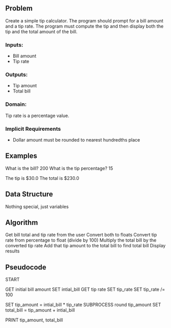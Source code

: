 ## Problem

Create a simple tip calculator. The program should prompt for a bill amount and
a tip rate. The program must compute the tip and then display both the tip and
the total amount of the bill.

### Inputs:

* Bill amount
* Tip rate

### Outputs:

* Tip amount
* Total bill

### Domain:

Tip rate is a percentage value.

### Implicit Requirements

* Dollar amount must be rounded to nearest hundredths place

## Examples

What is the bill? 200
What is the tip percentage? 15

The tip is $30.0
The total is $230.0

## Data Structure

Nothing special, just variables

## Algorithm

Get bill total and tip rate from the user
Convert both to floats
Convert tip rate from percentage to float (divide by 100)
Multiply the total bill by the converted tip rate
Add that tip amount to the total bill to find total bill
Display results

## Pseudocode

START

GET initial bill amount SET intial_bill
GET tip rate SET tip_rate
SET tip_rate /= 100

SET tip_amount = intial_bill * tip_rate
SUBPROCESS round tip_amount
SET total_bill = tip_amount + intial_bill

PRINT tip_amount, total_bill
